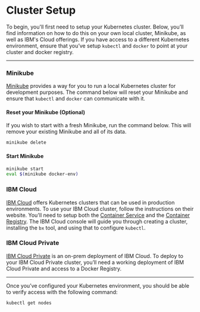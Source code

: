 # Cluster Setup

To begin, you'll first need to setup your Kubernetes cluster. Below, you’ll find information on how to do this on your own local cluster, Minikube, as well as IBM's Cloud offerings. If you have access to a different Kubernetes environment, ensure that you’ve setup `kubectl` and `docker` to point at your cluster and docker registry.

---------------------------------

### Minikube

[Minikube](https://kubernetes.io/docs/getting-started-guides/minikube/) provides a way for you to run a local Kubernetes cluster for development purposes. The command below will reset your Minikube and ensure that `kubectl` and `docker` can communicate with it.

#### Reset your Minikube (Optional)

If you wish to start with a fresh Minikube, run the command below. This will remove your existing Minikube and all of its data.

```bash
minikube delete
```

#### Start Minikube

```bash
minikube start
eval $(minikube docker-env)
```

### IBM Cloud

[IBM Cloud](https://www.ibm.com/cloud/) offers Kubernetes clusters that can be used in production environments. To use your IBM Cloud cluster, follow the instructions on their website. You'll need to setup both the [Container Service](https://www.ibm.com/cloud/container-service) and the [Container Registry](https://www.ibm.com/cloud/container-registry). The IBM Cloud console will guide you through creating a cluster, installing the `bx` tool, and using that to configure `kubectl`.

### IBM Cloud Private

[IBM Cloud Private](https://www.ibm.com/cloud-computing/products/ibm-cloud-private/) is an on-prem deployment of IBM Cloud. To deploy to your IBM Cloud Private cluster, you’ll need a working deployment of IBM Cloud Private and access to a Docker Registry.

---------------------------------

Once you’ve configured your Kubernetes environment, you should be able to verify access with the following command:

```bash
kubectl get nodes
```

